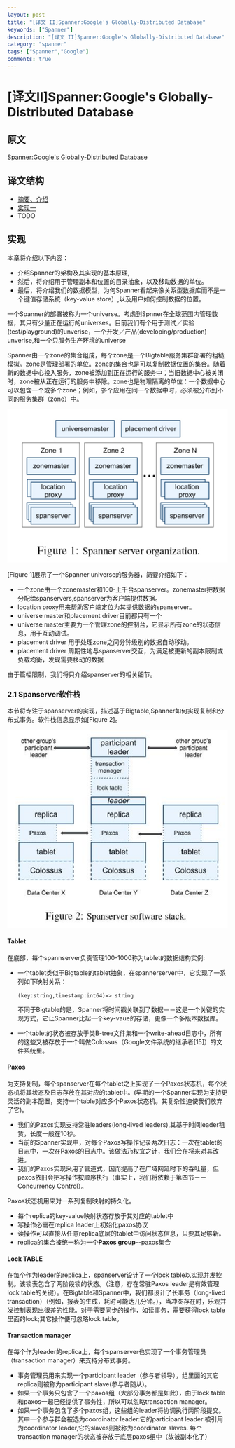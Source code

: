 ```yaml
---
layout: post
title: "[译文 II]Spanner:Google's Globally-Distributed Database"
keywords: ["Spanner"]
description: "[译文 II]Spanner:Google's Globally-Distributed Database"
category: "spanner"
tags: ["Spanner","Google"]
comments: true
---
```

# [译文II]Spanner:Google's Globally-Distributed Database

## 原文
[Spanner:Google's Globally-Distributed Database](http://static.googleusercontent.com/media/research.google.com/zh-CN//archive/spanner-osdi2012.pdf)

## 译文结构

* [摘要、介绍](http://andremouche.github.io/spanner/spanner-I.html)
* [实现一](#)
* TODO

## 实现

本章将介绍以下内容：

* 介绍Spanner的架构及其实现的基本原理,
* 然后，将介绍用于管理副本和位置的目录抽象，以及移动数据的单位。
* 最后，将介绍我们的数据模型，为何Spanner看起来像关系型数据库而不是一个键值存储系统（key-value store）,以及用户如何控制数据的位置。

一个Spanner的部署被称为一个universe。考虑到Spnner在全球范围内管理数据，其只有少量正在运行的universes。目前我们有个用于测试／实验(test/playground)的unverise，一个开发／产品(developing/production) unverise,和一个只服务生产环境的universe

Spanner由一个zone的集合组成，每个zone是一个Bigtable服务集群部署的粗糙模拟。zone是管理部署的单位。zone的集合也是可以复制数据位置的集合。随着新的数据中心投入服务，zone被添加到正在运行的服务中；当旧数据中心被关闭时，zone被从正在运行的服务中移除。zone也是物理隔离的单位：一个数据中心可以包含一个或多个zone；例如，多个应用在同一个数据中时，必须被分布到不同的服务集群（zone）中。

<img src="https://github.com/AndreMouche/AndreMouche.github.io/blob/master/images/spanner/spanner1.jpg?raw=true" alt="spanner_fig_1" title="ngx_module_t.jpg" width="600" />




[Figure 1]展示了一个Spanner universe的服务器，简要介绍如下：

* 一个zone由一个zonemaster和100-上千台spanserver。zonemaster把数据分配给spanservers,spanserver为客户端提供数据。
* location proxy用来帮助客户端定位为其提供数据的spanserver。
* universe master和placement driver目前都只有一个
* universe master主要为一个管理zone的控制台，它显示所有zone的状态信息，用于互动调试。
* placement driver 用于处理zone之间分钟级别的数据自动移动。
* placement driver 周期性地与spanserver交互，为满足被更新的副本限制或负载均衡，发现需要移动的数据

由于篇幅限制，我们将只介绍spanserver的相关细节。

### 2.1 Spanserver软件栈

本节将专注于spanserver的实现，描述基于Bigtable,Spanner如何实现复制和分布式事务。软件栈信息显示如[Figure 2]。

<img src="https://github.com/AndreMouche/AndreMouche.github.io/blob/master/images/spanner/spanner2.jpg?raw=true" alt="spanner_fig_1" title="ngx_module_t.jpg" width="600" />



####  Tablet

在底部，每个spannserver负责管理100-1000称为tablet的数据结构实例:

* 一个tablet类似于Bigtable的tablet抽象，在spannerserver中，它实现了一系列如下映射关系：

	```
	(key:string,timestamp:int64)=> string 
	```

	不同于Bigtable的是，Spanner将时间戳关联到了数据－－这是一个关键的实现方式，它让Spanner比起一个key-vaue的存储，更像一个多版本数据库。

* 一个tablet的状态被存放于类B-tree文件集和一个write-ahead日志中，所有的这些又被存放于一个叫做Colossus（Google文件系统的继承者[15]）的文件系统里。


#### Paxos

为支持复制，每个spanserver在每个tablet之上实现了一个Paxos状态机，每个状态机将其状态及日志存放在其对应的tablet中。(早期的一个Spanner实现为支持更灵活的副本配置，支持一个table对应多个Paxos状态机。其复杂性迫使我们放弃了它)。

* 我们的Paxos实现支持常驻leaders(long-lived leaders),其基于时间leader租赁，长度一般在10秒。
* 当前的Spanner实现中，对每个Paxos写操作记录两次日志：一次在tablet的日志中，一次在Paxos的日志中。该做法乃权宜之计，我们会在将来对其改进。
* 我们的Paxos实现采用了管道式，因而提高了在广域网延时下的吞吐量，但paxos依旧会把写操作按顺序执行（事实上，我们将依赖于第四节－－Concurrency Control）。

Paxos状态机用来对一系列复制映射的持久化。

* 每个replica的key-value映射状态存放于其对应的tablet中
* 写操作必需在replica leader上初始化paxos协议
* 读操作可以直接从任意replica底层的tablet中访问状态信息，只要其足够新。
* replica的集合被统一称为一个**Paxos group**--paxos集合

#### Lock TABLE

在每个作为leader的replica上，spanserver设计了一个lock table以实现并发控制。该锁表包含了两阶段锁的状态。（注意，存在常驻Paxos leader是有效管理lock table的关键）。在Bigtable和Spanner中，我们都设计了长事务（long-lived transaction）（例如，报表的生成，耗时可能达几分钟。），当冲突存在时，乐观并发控制表现出很差的性能。对于需要同步的操作，如读事务，需要获得lock table里面的lock;其它操作便可忽略lock table。

#### Transaction manager

在每个作为leader的replica上，每个spanserver也实现了一个事务管理员（transaction manager）来支持分布式事务。

* 事务管理员用来实现一个participant leader（参与者领导），组里面的其它replica则被称为participant slave(参与者随从)。
* 如果一个事务只包含了一个paxos组（大部分事务都是如此），由于lock table和paxos一起已经提供了事务性，所以可以忽略transaction manager。
* 如果一个事务包含了多个paxos组，这些组的leader将协调执行两阶段提交。其中一个参与群会被选为coordinator leader:它的participant leader 被引用为coordinator leader,它的slaves则被称为coordinator slaves. 每个transaction manager的状态被存放于底层paxos组中（故被副本化了）